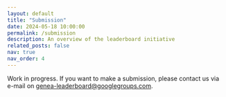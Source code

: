 ```yaml
---
layout: default
title: "Submission"
date: 2024-05-18 10:00:00
permalink: /submission
description: An overview of the leaderboard initiative
related_posts: false
nav: true
nav_order: 4
---
```


Work in progress. If you want to make a submission, please contact us via e-mail on <a style="color: #000000" href="mailto: genea-leaderboard@googlegroups.com">genea-leaderboard@googlegroups.com</a>.
